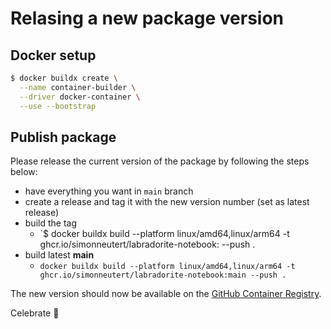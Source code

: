 # Relasing a new package version

## Docker setup

```bash
$ docker buildx create \
  --name container-builder \
  --driver docker-container \
  --use --bootstrap
```

## Publish package

Please release the current version of the package by following the steps below:

- have everything you want in `main` branch
- create a release and tag it with the new version number (set as latest release)
- build the tag
  - `$ docker buildx build --platform linux/amd64,linux/arm64 -t ghcr.io/simonneutert/labradorite-notebook:<VERSIONTAG> --push .
- build latest **main**
  - `docker buildx build --platform linux/amd64,linux/arm64 -t ghcr.io/simonneutert/labradorite-notebook:main --push .`

The new version should now be available on the [GitHub Container Registry](https://github.com/simonneutert/labradorite-notebook/pkgs/container/labradorite-notebook).

Celebrate 🎉

